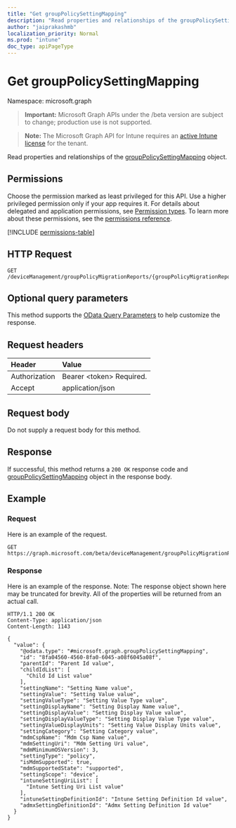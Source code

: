 ```yaml
---
title: "Get groupPolicySettingMapping"
description: "Read properties and relationships of the groupPolicySettingMapping object."
author: "jaiprakashmb"
localization_priority: Normal
ms.prod: "intune"
doc_type: apiPageType
---
```


# Get groupPolicySettingMapping

Namespace: microsoft.graph

> **Important:** Microsoft Graph APIs under the /beta version are subject to change; production use is not supported.

> **Note:** The Microsoft Graph API for Intune requires an [active Intune license](https://go.microsoft.com/fwlink/?linkid=839381) for the tenant.

Read properties and relationships of the [groupPolicySettingMapping](../resources/intune-gpanalyticsservice-grouppolicysettingmapping.md) object.

## Permissions
Choose the permission marked as least privileged for this API. Use a higher privileged permission only if your app requires it. For details about delegated and application permissions, see [Permission types](/graph/permissions-overview#permission-types). To learn more about these permissions, see the [permissions reference](/graph/permissions-reference).

<!-- { "blockType": "permissions", "name": "intune_gpanalyticsservice_grouppolicysettingmapping_get" } -->
[!INCLUDE [permissions-table](../includes/permissions/intune-gpanalyticsservice-grouppolicysettingmapping-get-permissions.md)]

## HTTP Request
<!-- {
  "blockType": "ignored"
}
-->
``` http
GET /deviceManagement/groupPolicyMigrationReports/{groupPolicyMigrationReportId}/groupPolicySettingMappings/{groupPolicySettingMappingId}
```

## Optional query parameters
This method supports the [OData Query Parameters](/graph/query-parameters) to help customize the response.

## Request headers
|Header|Value|
|:---|:---|
|Authorization|Bearer &lt;token&gt; Required.|
|Accept|application/json|

## Request body
Do not supply a request body for this method.

## Response
If successful, this method returns a `200 OK` response code and [groupPolicySettingMapping](../resources/intune-gpanalyticsservice-grouppolicysettingmapping.md) object in the response body.

## Example

### Request
Here is an example of the request.
``` http
GET https://graph.microsoft.com/beta/deviceManagement/groupPolicyMigrationReports/{groupPolicyMigrationReportId}/groupPolicySettingMappings/{groupPolicySettingMappingId}
```

### Response
Here is an example of the response. Note: The response object shown here may be truncated for brevity. All of the properties will be returned from an actual call.
``` http
HTTP/1.1 200 OK
Content-Type: application/json
Content-Length: 1143

{
  "value": {
    "@odata.type": "#microsoft.graph.groupPolicySettingMapping",
    "id": "8fa04560-4560-8fa0-6045-a08f6045a08f",
    "parentId": "Parent Id value",
    "childIdList": [
      "Child Id List value"
    ],
    "settingName": "Setting Name value",
    "settingValue": "Setting Value value",
    "settingValueType": "Setting Value Type value",
    "settingDisplayName": "Setting Display Name value",
    "settingDisplayValue": "Setting Display Value value",
    "settingDisplayValueType": "Setting Display Value Type value",
    "settingValueDisplayUnits": "Setting Value Display Units value",
    "settingCategory": "Setting Category value",
    "mdmCspName": "Mdm Csp Name value",
    "mdmSettingUri": "Mdm Setting Uri value",
    "mdmMinimumOSVersion": 3,
    "settingType": "policy",
    "isMdmSupported": true,
    "mdmSupportedState": "supported",
    "settingScope": "device",
    "intuneSettingUriList": [
      "Intune Setting Uri List value"
    ],
    "intuneSettingDefinitionId": "Intune Setting Definition Id value",
    "admxSettingDefinitionId": "Admx Setting Definition Id value"
  }
}
```
